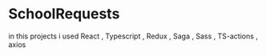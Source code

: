 # SchoolRequests
in this projects i used React , Typescript , Redux , Saga , Sass , TS-actions , axios
